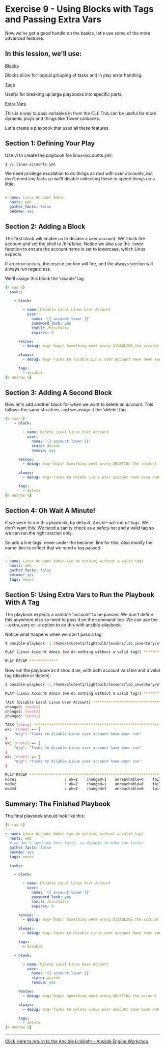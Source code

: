 # Exercise 9 - Using Blocks with Tags and Passing Extra Vars

Now we've got a good handle on the basics, let's use some of the more advanced features.

## In this lession, we'll use:

[Blocks](https://docs.ansible.com/ansible/latest/user_guide/playbooks_blocks.html#blocks)

Blocks allow for logical grouping of tasks and in play error handling.

[Tags](https://docs.ansible.com/ansible/latest/user_guide/playbooks_tags.html#tags)

Useful for breaking up large playbooks into specific parts.

[Extra Vars](https://docs.ansible.com/ansible/latest/user_guide/playbooks_variables.html#passing-variables-on-the-command-line)

This is a way to pass variables in from the CLI. This can be useful for more dynamic plays and things like Tower callbacks.

Let's create a playbook that uses all these features.


## Section 1: Defining Your Play

Use vi to create the playbook file linux-accounts.yml:

```bash
$ vi linux-accounts.yml
```

We need privilege escalation to do things as root with user accounts, but don't need any facts so we'll disable collecting these to speed things up a little.

```yml
---
- name: Linux Account Admin
  hosts: web
  gather_facts: false
  become: yes
```

## Section 2: Adding a Block

The first block will enable us to disable a user account. We'll lock the account and set the shell to /bin/false.
Notice we also use the .lower function to ensure the account name is set to lowercase, which Linux expects.

If an error occurs, the rescue section will fire, and the always section will always run regardless.

We'll assign this block the 'disable' tag.

```yml
{% raw %}
  tasks:

    - block:

        - name: Disable Local Linux User Account
          user:
            name: '{{ account|lower }}'
            password_lock: yes
            shell: /bin/false
            expires: 0

      rescue:
        - debug: msg='Oops! Something went wrong DISABLING the account - please investigate'

      always:
        - debug: msg='Tasks to disable Linux user account have been run'

      tags:
        - disable
{% endraw %}
```

## Section 3: Adding A Second Block

Now let's add another block for when we want to delete an account.
This follows the same structure, and we assign it the 'delete' tag


```yml
{% raw %}
    - block:

        - name: Delete Local Linux User Account
          user:
            name: '{{ account|lower }}'
            state: absent
            remove: yes

      rescue:
        - debug: msg='Oops! Something went wrong DELETING the account - please investigate'

      always:
        - debug: msg='Tasks to delete Linux user account have been run'

      tags:
        - delete
{% endraw %}
```

## Section 4: Oh Wait A Minute!

If we were to run this playbook, by default, Ansible will run *all* tags. We don't want this. We need a sanity check as a safety net and a valid tag so we can run the right section only.

So add a line tags: never under the become: line for this. Also modify the name: line to reflect that we need a tag passed.

```yml
---
- name: Linux Account Admin (we do nothing without a valid tag)
  hosts: web
  gather_facts: false
  become: yes
  tags: never
```

## Section 5: Using Extra Vars to Run the Playbook With A Tag


The playbook expects a variable 'account' to be passed. We don't define this anywhere else so need to pass it on the command line.
We can use the --extra_vars or -e option to do this with ansible-playbook.

Notice what happens when we don't pass a tag:

```bash
$ ansible-playbook -i /home/student1/lightbulb/lessons/lab_inventory/student1-instances.txt linux-accounts.yml -e "account=fred"

PLAY [Linux Account Admin (we do nothing without a valid tag)] ******************************************************************************

PLAY RECAP *************
```

Now run the playbook as it should be, with both account variable and a valid tag (disable or delete):

```bash
$ ansible-playbook -i /home/student1/lightbulb/lessons/lab_inventory/student1-instances.txt linux-accounts.yml -e "account=FRed" --tags disable

PLAY [Linux Account Admin (we do nothing without a valid tag)] ******************************************************************************

TASK [Disable Local Linux User Account] *****************************************************************************************************
changed: [node2]
changed: [node3]
changed: [node1]

TASK [debug] ********************************************************************************************************************************
ok: [node1] => {
    "msg": "Tasks to disable Linux user account have been run"
}
ok: [node2] => {
    "msg": "Tasks to disable Linux user account have been run"
}
ok: [node3] => {
    "msg": "Tasks to disable Linux user account have been run"
}

PLAY RECAP **********************************************************************************************************************************
node1                      : ok=2    changed=1    unreachable=0    failed=0
node2                      : ok=2    changed=1    unreachable=0    failed=0
node3                      : ok=2    changed=1    unreachable=0    failed=0
```

## Summary: The Finished Playbook

The final playbook should look like this:

```yml
{% raw %}
---
- name: Linux Account Admin (we do nothing without a valid tag)
  hosts: web
  # we don't need any host facts, so disable to make run faster
  gather_facts: false
  become: yes
  tags: never

  tasks:

    - block:

        - name: Disable Local Linux User Account
          user:
            name: '{{ account|lower }}'
            password_lock: yes
            shell: /bin/false
            expires: 0

      rescue:
        - debug: msg='Oops! Something went wrong DISABLING the account - please investigate'

      always:
        - debug: msg='Tasks to disable Linux user account have been run'

      tags:
        - disable

    - block:

        - name: Delete Local Linux User Account
          user:
            name: '{{ account|lower }}'
            state: absent
            remove: yes

      rescue:
        - debug: msg='Oops! Something went wrong DELETING the account - please investigate'

      always:
        - debug: msg='Tasks to delete Linux user account have been run'

      tags:
        - delete
{% endraw %}
```


---

[Click Here to return to the Ansible Linklight - Ansible Engine Workshop](../README.md)
